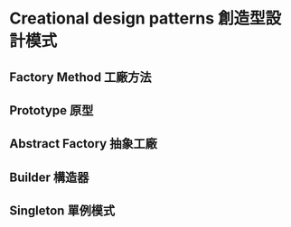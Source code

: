 # Creational design patterns 創造型設計模式

## Factory Method 工廠方法 

## Prototype 原型

## Abstract Factory 抽象工廠

## Builder 構造器

## Singleton 單例模式 
